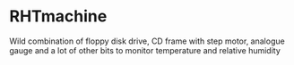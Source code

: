 # RHTmachine
Wild combination of floppy disk drive, CD frame with step motor, analogue gauge and a lot of other bits to monitor temperature and relative humidity
